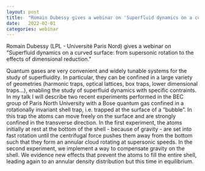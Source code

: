 ```yaml
---
layout: post
title:  "Romain Dubessy gives a webinar on 'Superfluid dynamics on a curved surface: from supersonic rotation to the effects of dimensional reduction' at 4pm UK time"
date:   2022-02-01
categories: webinar
---
```

Romain Dubessy (LPL - Université Paris Nord) gives a webinar on "Superfluid dynamics on a curved surface: from supersonic rotation to the effects of dimensional reduction."

Quantum gases are very convenient and widely tunable systems for the study of superfluidity. In particular, they can be confined in a large variety of geometries (harmonic traps, optical lattices, box traps, lower dimensional traps...), enabling the study of superfluid dynamics with specific contraints. In my talk I will describe two recent experiments performed in the BEC group of Paris North University with a Bose quantum gas confined in a rotationally invariant shell trap, i.e. trapped at the surface of a “bubble”. In this trap the atoms can move freely on the surface and are strongly confined in the transverse direction. In the first experiment, the atoms initially at rest at the bottom of the shell - because of gravity - are set into fast rotation until the centrifugal force pushes them away from the bottom such that they form an annular cloud rotating at supersonic speeds. In the second experiment, we implement a way to compensate gravity on the shell. We evidence new effects that prevent the atoms to fill the entire shell, leading again to an annular density distribution but this time in equilibrium.
